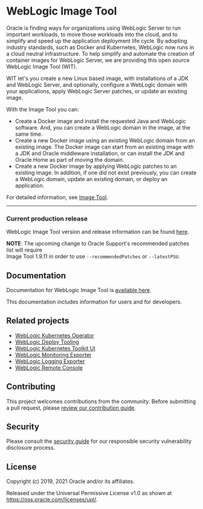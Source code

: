 # WebLogic Image Tool

Oracle is finding ways for organizations using WebLogic Server to run important workloads, to move those workloads into
the cloud, and to simplify and speed up the application deployment life cycle. By adopting industry standards, such as Docker
and Kubernetes, WebLogic now runs in a cloud neutral infrastructure.  To help simplify and automate the creation of
container images for WebLogic Server, we are providing this open source WebLogic Image Tool (WIT).  

WIT let's you create a new Linux based image, with installations of a JDK and WebLogic Server, and optionally,
configure a WebLogic domain with your applications, apply WebLogic Server patches, or update an existing image.


With the Image Tool you can:

* Create a Docker image and install the requested Java and WebLogic software. And, you can create a
WebLogic domain in the image, at the same time.
* Create a new Docker image using an existing WebLogic domain from an existing image. The Docker
image can start from an existing image with a JDK and Oracle middleware installation, or can install
the JDK and Oracle Home as part of moving the domain.
* Create a new Docker image by applying WebLogic patches to an existing image. In addition,
 if one did not exist previously, you can create a WebLogic domain, update an existing domain, or deploy an application.

For detailed information, see [Image Tool](https://oracle.github.io/weblogic-image-tool/userguide/tools/).

***
### Current production release

WebLogic Image Tool version and release information can be found [here](https://github.com/oracle/weblogic-image-tool/releases).

**NOTE**: The upcoming change to Oracle Support's recommended patches list will require  
Image Tool 1.9.11 in order to use `--recommendedPatches` or `--latestPSU`.

## Documentation

Documentation for WebLogic Image Tool is [available here](https://oracle.github.io/weblogic-image-tool/).

This documentation includes information for users and for developers.

## Related projects

* [WebLogic Kubernetes Operator](https://github.com/oracle/weblogic-kubernetes-operator)
* [WebLogic Deploy Tooling](https://github.com/oracle/weblogic-deploy-tooling)
* [WebLogic Kubernetes Toolkit UI](https://github.com/oracle/weblogic-toolkit-ui)
* [WebLogic Monitoring Exporter](https://github.com/oracle/weblogic-monitoring-exporter)
* [WebLogic Logging Exporter](https://github.com/oracle/weblogic-logging-exporter)
* [WebLogic Remote Console](https://github.com/oracle/weblogic-remote-console)

## Contributing

This project welcomes contributions from the community. Before submitting a pull
request, please [review our contribution guide](./CONTRIBUTING.md).

## Security

Please consult the [security guide](./SECURITY.md) for our responsible security
vulnerability disclosure process.

## License

Copyright (c) 2019, 2021 Oracle and/or its affiliates.

Released under the Universal Permissive License v1.0 as shown at
<https://oss.oracle.com/licenses/upl/>.
